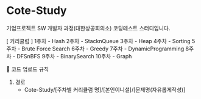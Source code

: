# Cote-Study
기업프로젝트 SW 개발자 과정(대한상공회의소) 코딩테스트 스터디입니다.

[ 커리큘럼 ]
1주차 - Hash
2주차 - StacknQueue
3주차 - Heap
4주차 - Sorting
5주차 - Brute Force Search
6주차 - Greedy
7주차 - DynamicProgramming
8주차 - DFSnBFS
9주차 - BinarySearch
10주차 - Graph

📣 코드 업로드 규칙
1. 경로
   - Cote-Study/[주차별 커리큘럼 명]/[본인이니셜]/[문제명(자유롭게작성)]
